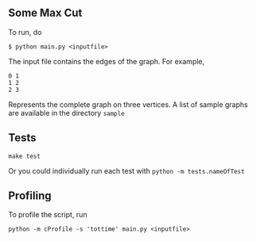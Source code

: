 Some Max Cut
------------

To run, do

```
$ python main.py <inputfile>
```

The input file contains the edges of the graph. For example,

```
0 1
1 2
2 3
```

Represents the complete graph on three vertices. A list of sample graphs are
available in the directory `sample`

Tests
-----

`make test`

Or you could individually run each test with `python -m tests.nameOfTest`


Profiling
---------

To profile the script, run

```
python -m cProfile -s 'tottime' main.py <inputfile>
```
